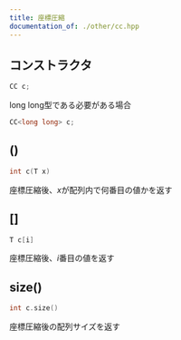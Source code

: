 ```yaml
---
title: 座標圧縮
documentation_of: ./other/cc.hpp
---
```


## コンストラクタ

```cpp
CC c;
```

long long型である必要がある場合

```cpp
CC<long long> c;
```

## ()

```cpp
int c(T x)
```

座標圧縮後、$x$が配列内で何番目の値かを返す

## []

```cpp
T c[i]
```

座標圧縮後、$i$番目の値を返す

## size()

```cpp
int c.size()
```

座標圧縮後の配列サイズを返す